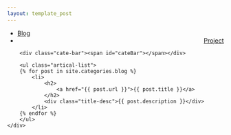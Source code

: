 ```yaml
---
layout: template_post
---
```


<div class="index-content blog">
    <div class="section">
        <ul class="artical-cate">
            <li><a href="/blog/"><span>Blog</span></a></li>
            <li class="on" style="text-align:right"><a href="/project/"><span>Project</span></a></li>
        </ul>

        <div class="cate-bar"><span id="cateBar"></span></div>

        <ul class="artical-list">
        {% for post in site.categories.blog %}
            <li>
                <h2>
                    <a href="{{ post.url }}">{{ post.title }}</a>
                </h2>
                <div class="title-desc">{{ post.description }}</div>
            </li>
        {% endfor %}
        </ul>
    </div>
</div>
